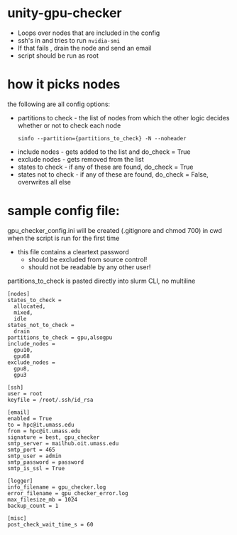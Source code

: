 # unity-gpu-checker
* Loops over nodes that are included in the config
* ssh's in and tries to run `nvidia-smi`
* If that fails , drain the node and send an email
* script should be run as root

# how it picks nodes

the following are all config options:

* partitions to check - the list of nodes from which the other logic decides whether or not to check each node
  ```
  sinfo --partition={partitions_to_check} -N --noheader
  ```
* include nodes - gets added to the list and do_check = True
* exclude nodes - gets removed from the list
* states to check - if any of these are found, do_check = True
* states not to check - if any of these are found, do_check = False, overwrites all else

# sample config file:
gpu_checker_config.ini will be created (.gitignore and chmod 700) in cwd when the script is run for the first time
* this file contains a cleartext password
  * should be excluded from source control!
  * should not be readable by any other user!

partitions_to_check is pasted directly into slurm CLI, no multiline

```
[nodes]
states_to_check = 
  allocated,
  mixed,
  idle
states_not_to_check = 
  drain
partitions_to_check = gpu,alsogpu
include_nodes = 
  gpu10,
  gpu68
exclude_nodes =
  gpu8,
  gpu3

[ssh]
user = root
keyfile = /root/.ssh/id_rsa

[email]
enabled = True
to = hpc@it.umass.edu
from = hpc@it.umass.edu
signature = best, gpu_checker
smtp_server = mailhub.oit.umass.edu
smtp_port = 465
smtp_user = admin
smtp_password = password
smtp_is_ssl = True

[logger]
info_filename = gpu_checker.log
error_filename = gpu_checker_error.log
max_filesize_mb = 1024
backup_count = 1

[misc]
post_check_wait_time_s = 60

```
